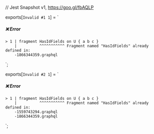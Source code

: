 // Jest Snapshot v1, https://goo.gl/fbAQLP

exports[`Invalid #1 1`] = `
##### ❌ Error

    > 1 | fragment HasIdFields on U { a b c }
        |          ^^^^^^^^^^^ Fragment named "HasIdFields" already defined in:
    	-1866344359.graphql
`;

exports[`Invalid #2 1`] = `
##### ❌ Error

    > 1 | fragment HasIdFields on U { a b c }
        |          ^^^^^^^^^^^ Fragment named "HasIdFields" already defined in:
    	-1559743294.graphql
    	-1866344359.graphql
`;

